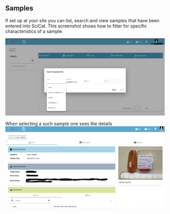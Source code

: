 ## Samples

If set up at your site you can list, search and view samples that have been entered into SciCat. This screenshot shows how to filter for specific characteristics of a sample:

![samples](./img/sample_popUp.png)


When selecting a such sample one sees the details
![samples](./img/sampleDetails.png)